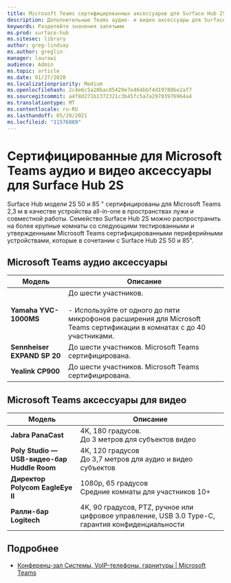 ```yaml
---
title: Microsoft Teams сертифицированных аксессуаров для Surface Hub 2S
description: Дополнительные Teams аудио- и видео аксессуары для Surface Hub 2S 50-дюймовых и 85-дюймовых моделей.
keywords: Разделяйте значения запятыми
ms.prod: surface-hub
ms.sitesec: library
author: greg-lindsay
ms.author: greglin
manager: laurawi
audience: Admin
ms.topic: article
ms.date: 01/27/2020
ms.localizationpriority: Medium
ms.openlocfilehash: 2c4e6c5a20bac85429e7e464bbf4d19788be2af7
ms.sourcegitcommit: a4f8d271b1372321c3b45fc5a7a29703976964a4
ms.translationtype: MT
ms.contentlocale: ru-RU
ms.lasthandoff: 05/20/2021
ms.locfileid: "11576889"
---
```

# <a name="microsoft-teams-certified-audio-and-video-accessories-for-surface-hub-2s"></a>Сертифицированные для Microsoft Teams аудио и видео аксессуары для Surface Hub 2S

Surface Hub модели 2S 50 и 85 [](https://www.microsoft.com/microsoft-teams/across-devices/devices/product?deviceid=31) " сертифицированы для Microsoft Teams 2,3 м в качестве устройства all-in-one в пространствах лужи и совместной работы. Семейство Surface Hub 2S можно распространить на более крупные комнаты со следующими тестированными и утвержденными Microsoft Teams сертифицированными периферийными устройствами, которые в сочетании с Surface Hub 2S 50 и 85".

## <a name="microsoft-teams-certified-audio-accessories"></a>Microsoft Teams аудио аксессуары 

| Модель                                | Описание                                                                                                                                                                                                                                                                                              |
| ------------------------------------ | -------------------------------------------------------------------------------------------------------------------------------------------------------------------------------------------------------------------------------------------------------------------------------------------------------- |
| **Yamaha YVC-1000MS**<br>        | До шести участников.<br><br>- Используйте от одного до пяти микрофонов расширения для Microsoft Teams сертификации в комнатах с до 40 участниками.                                                                                                                                                               |
| **Sennheiser EXPAND SP 20**<br> | До шести участников. Microsoft Teams сертифицирована.                                                                                                                                                                                                                                                   |
| **Yealink CP900**<br>           | До шести участников. Microsoft Teams сертифицирована.                                                                                                                                                                                                                                                   |

 
## <a name="microsoft-teams-certified-video-accessories"></a>Microsoft Teams аксессуары для видео

| Модель                                       | Описание                                                                    |
| ------------------------------------------- | ------------------------------------------------------------------------------ |
| **Jabra PanaCast**<br>                  | 4K, 180 градусов.<br>До 3 метров для субъектов видео                          |
| **Poly Studio — USB-видео-бар Huddle Room** | 4K, 120 градусов<br>До 3,7 метров для аудио и видео субъектов                 |
| **Директор Polycom EagleEye II**<br>    | 1080p, 65 градусов<br>Средние комнаты для участников 10+                             |
| **Ралли-бар Logitech**                      | 4K, 90 градусов, PTZ, ручное или цифровое управление, USB 3.0 Type-C, гарантия конфиденциальности |

## <a name="learn-more"></a>Подробнее

- [Конференц-зал Системы, VoIP-телефоны, гарнитуры | Microsoft Teams](https://www.microsoft.com/microsoft-teams/across-devices/)
